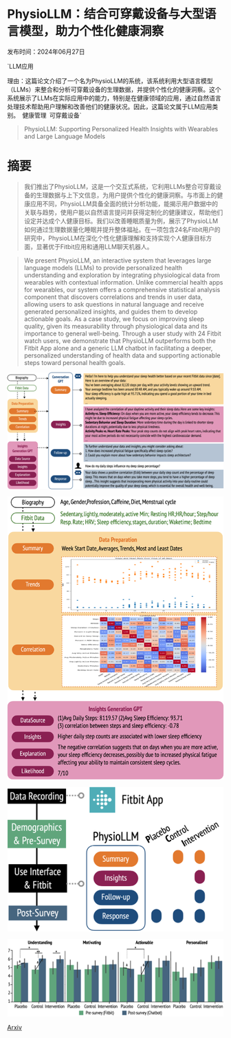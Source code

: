 # PhysioLLM：结合可穿戴设备与大型语言模型，助力个性化健康洞察

发布时间：2024年06月27日

`LLM应用

理由：这篇论文介绍了一个名为PhysioLLM的系统，该系统利用大型语言模型（LLMs）来整合和分析可穿戴设备的生理数据，并提供个性化的健康洞察。这个系统展示了LLMs在实际应用中的能力，特别是在健康领域的应用，通过自然语言处理技术帮助用户理解和改善他们的健康状况。因此，这篇论文属于LLM应用类别。` `健康管理` `可穿戴设备`

> PhysioLLM: Supporting Personalized Health Insights with Wearables and Large Language Models

# 摘要

> 我们推出了PhysioLLM，这是一个交互式系统，它利用LLMs整合可穿戴设备的生理数据与上下文信息，为用户提供个性化的健康洞察。与市面上的健康应用不同，PhysioLLM具备全面的统计分析功能，能揭示用户数据中的关联与趋势，使用户能以自然语言提问并获得定制化的健康建议，帮助他们设定并达成个人健康目标。我们以改善睡眠质量为例，展示了PhysioLLM如何通过生理数据量化睡眠并提升整体福祉。在一项包含24名Fitbit用户的研究中，PhysioLLM在深化个性化健康理解和支持实现个人健康目标方面，显著优于Fitbit应用和通用LLM聊天机器人。

> We present PhysioLLM, an interactive system that leverages large language models (LLMs) to provide personalized health understanding and exploration by integrating physiological data from wearables with contextual information. Unlike commercial health apps for wearables, our system offers a comprehensive statistical analysis component that discovers correlations and trends in user data, allowing users to ask questions in natural language and receive generated personalized insights, and guides them to develop actionable goals. As a case study, we focus on improving sleep quality, given its measurability through physiological data and its importance to general well-being. Through a user study with 24 Fitbit watch users, we demonstrate that PhysioLLM outperforms both the Fitbit App alone and a generic LLM chatbot in facilitating a deeper, personalized understanding of health data and supporting actionable steps toward personal health goals.

![PhysioLLM：结合可穿戴设备与大型语言模型，助力个性化健康洞察](../../../paper_images/2406.19283/overview.png)

![PhysioLLM：结合可穿戴设备与大型语言模型，助力个性化健康洞察](../../../paper_images/2406.19283/pipeline.png)

![PhysioLLM：结合可穿戴设备与大型语言模型，助力个性化健康洞察](../../../paper_images/2406.19283/protocol.png)

![PhysioLLM：结合可穿戴设备与大型语言模型，助力个性化健康洞察](../../../paper_images/2406.19283/boxplot.png)

[Arxiv](https://arxiv.org/abs/2406.19283)